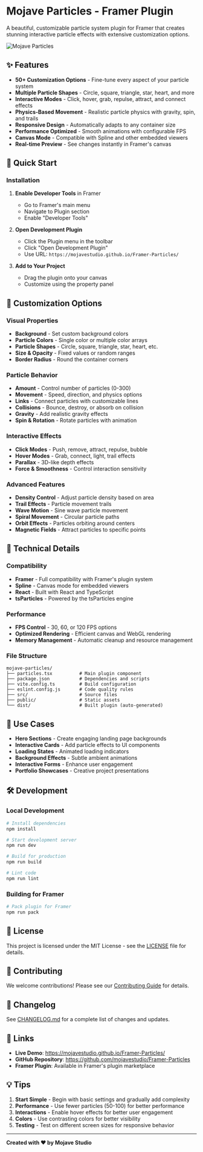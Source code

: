 # Mojave Particles - Framer Plugin

A beautiful, customizable particle system plugin for Framer that creates stunning interactive particle effects with extensive customization options.

![Mojave Particles](https://mojavestudio.github.io/Framer-Particles/)

## ✨ Features

- **50+ Customization Options** - Fine-tune every aspect of your particle system
- **Multiple Particle Shapes** - Circle, square, triangle, star, heart, and more
- **Interactive Modes** - Click, hover, grab, repulse, attract, and connect effects
- **Physics-Based Movement** - Realistic particle physics with gravity, spin, and trails
- **Responsive Design** - Automatically adapts to any container size
- **Performance Optimized** - Smooth animations with configurable FPS
- **Canvas Mode** - Compatible with Spline and other embedded viewers
- **Real-time Preview** - See changes instantly in Framer's canvas

## 🚀 Quick Start

### Installation

1. **Enable Developer Tools** in Framer
   - Go to Framer's main menu
   - Navigate to Plugin section
   - Enable "Developer Tools"

2. **Open Development Plugin**
   - Click the Plugin menu in the toolbar
   - Click "Open Development Plugin"
   - Use URL: `https://mojavestudio.github.io/Framer-Particles/`

3. **Add to Your Project**
   - Drag the plugin onto your canvas
   - Customize using the property panel

## 🎨 Customization Options

### Visual Properties
- **Background** - Set custom background colors
- **Particle Colors** - Single color or multiple color arrays
- **Particle Shapes** - Circle, square, triangle, star, heart, etc.
- **Size & Opacity** - Fixed values or random ranges
- **Border Radius** - Round the container corners

### Particle Behavior
- **Amount** - Control number of particles (0-300)
- **Movement** - Speed, direction, and physics options
- **Links** - Connect particles with customizable lines
- **Collisions** - Bounce, destroy, or absorb on collision
- **Gravity** - Add realistic gravity effects
- **Spin & Rotation** - Rotate particles with animation

### Interactive Effects
- **Click Modes** - Push, remove, attract, repulse, bubble
- **Hover Modes** - Grab, connect, light, trail effects
- **Parallax** - 3D-like depth effects
- **Force & Smoothness** - Control interaction sensitivity

### Advanced Features
- **Density Control** - Adjust particle density based on area
- **Trail Effects** - Particle movement trails
- **Wave Motion** - Sine wave particle movement
- **Spiral Movement** - Circular particle paths
- **Orbit Effects** - Particles orbiting around centers
- **Magnetic Fields** - Attract particles to specific points

## 🔧 Technical Details

### Compatibility
- **Framer** - Full compatibility with Framer's plugin system
- **Spline** - Canvas mode for embedded viewers
- **React** - Built with React and TypeScript
- **tsParticles** - Powered by the tsParticles engine

### Performance
- **FPS Control** - 30, 60, or 120 FPS options
- **Optimized Rendering** - Efficient canvas and WebGL rendering
- **Memory Management** - Automatic cleanup and resource management

### File Structure
```
mojave-particles/
├── particles.tsx          # Main plugin component
├── package.json           # Dependencies and scripts
├── vite.config.ts         # Build configuration
├── eslint.config.js       # Code quality rules
├── src/                   # Source files
├── public/                # Static assets
└── dist/                  # Built plugin (auto-generated)
```

## 🎯 Use Cases

- **Hero Sections** - Create engaging landing page backgrounds
- **Interactive Cards** - Add particle effects to UI components
- **Loading States** - Animated loading indicators
- **Background Effects** - Subtle ambient animations
- **Interactive Forms** - Enhance user engagement
- **Portfolio Showcases** - Creative project presentations

## 🛠️ Development

### Local Development
```bash
# Install dependencies
npm install

# Start development server
npm run dev

# Build for production
npm run build

# Lint code
npm run lint
```

### Building for Framer
```bash
# Pack plugin for Framer
npm run pack
```

## 📝 License

This project is licensed under the MIT License - see the [LICENSE](LICENSE) file for details.

## 🤝 Contributing

We welcome contributions! Please see our [Contributing Guide](CONTRIBUTING.md) for details.

## 📄 Changelog

See [CHANGELOG.md](CHANGELOG.md) for a complete list of changes and updates.

## 🔗 Links

- **Live Demo**: https://mojavestudio.github.io/Framer-Particles/
- **GitHub Repository**: https://github.com/mojavestudio/Framer-Particles
- **Framer Plugin**: Available in Framer's plugin marketplace

## 💡 Tips

1. **Start Simple** - Begin with basic settings and gradually add complexity
2. **Performance** - Use fewer particles (50-100) for better performance
3. **Interactions** - Enable hover effects for better user engagement
4. **Colors** - Use contrasting colors for better visibility
5. **Testing** - Test on different screen sizes for responsive behavior

---

**Created with ❤️ by Mojave Studio** 